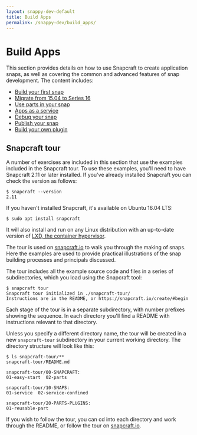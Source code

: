 ```yaml
---
layout: snappy-dev-default
title: Build Apps
permalink: /snappy-dev/build_apps/
---
```

# Build Apps

This section provides details on how to use Snapcraft to create application snaps, as well as covering the common and advanced features of snap development. The content includes:

- [Build your first snap](../build_apps_first)
- [Migrate from 15.04 to Series 16](../15_to_16_introduction")
- [Use parts in your snap](../build_apps_parts)
- [Apps as a service](../build_apps_services)
- [Debug your snap](../build_apps_debugging)
- [Publish your snap](../build_apps_publish)
- [Build your own plugin](../build_apps_plugin)

## Snapcraft tour
A number of exercises are included in this section that use the examples included in the Snapcraft tour. To use these examples, you'll need to have Snapcraft 2.11 or later installed. If you've already installed Snapcraft you can check the version as follows:

    $ snapcraft --version
    2.11

If you haven't installed Snapcraft, it's available on Ubuntu 16.04 LTS:

    $ sudo apt install snapcraft

It will also install and run on any Linux distribution with an up-to-date version of [LXD, the container hypervisor](http://www.ubuntu.com/cloud/lxd).

The tour is used on [snapcraft.io](http://snapcraft.io/create/) to walk you through the making of snaps. Here the examples are used to provide practical illustrations of the snap building processes and principals discussed.

The tour includes all the example source code and files in a series of subdirectories, which you load using the Snapcraft tool:

    $ snapcraft tour
    Snapcraft tour initialized in ./snapcraft-tour/
    Instructions are in the README, or https://snapcraft.io/create/#begin

Each stage of the tour is in a separate subdirectory, with number prefixes showing the sequence. In each directory you'll find a README with instructions relevant to that directory.

Unless you specify a different directory name, the tour will be created in a new `snapcraft-tour` subdirectory in your current working directory. The directory structure will look like this:

    $ ls snapcraft-tour/**
    snapcraft-tour/README.md

    snapcraft-tour/00-SNAPCRAFT:
    01-easy-start  02-parts

    snapcraft-tour/10-SNAPS:
    01-service  02-service-confined

    snapcraft-tour/20-PARTS-PLUGINS:
    01-reusable-part

If you wish to follow the tour, you can cd into each directory and work through the README, or follow the tour on [snapcraft.io](http://snapcraft.io/create/).

